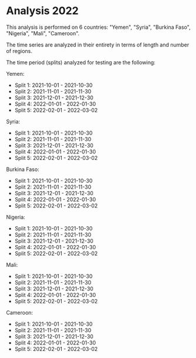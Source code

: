 # Analysis 2022

This analysis is performed on 6 countries: "Yemen", "Syria", "Burkina Faso", "Nigeria", "Mali", "Cameroon".

The time series are analyzed in their entirety in terms of length and number of regions.

The time period (splits) analyzed for testing are the following:

Yemen: 

- Split 1: 2021-10-01 - 2021-10-30
- Split 2: 2021-11-01 - 2021-11-30
- Split 3: 2021-12-01 - 2021-12-30
- Split 4: 2022-01-01 - 2022-01-30
- Split 5: 2022-02-01 - 2022-03-02

Syria: 

- Split 1: 2021-10-01 - 2021-10-30
- Split 2: 2021-11-01 - 2021-11-30
- Split 3: 2021-12-01 - 2021-12-30
- Split 4: 2022-01-01 - 2022-01-30
- Split 5: 2022-02-01 - 2022-03-02
    
Burkina Faso:

- Split 1: 2021-10-01 - 2021-10-30
- Split 2: 2021-11-01 - 2021-11-30
- Split 3: 2021-12-01 - 2021-12-30
- Split 4: 2022-01-01 - 2022-01-30
- Split 5: 2022-02-01 - 2022-03-02

Nigeria:

- Split 1: 2021-10-01 - 2021-10-30
- Split 2: 2021-11-01 - 2021-11-30
- Split 3: 2021-12-01 - 2021-12-30
- Split 4: 2022-01-01 - 2022-01-30
- Split 5: 2022-02-01 - 2022-03-02

Mali:

- Split 1: 2021-10-01 - 2021-10-30
- Split 2: 2021-11-01 - 2021-11-30
- Split 3: 2021-12-01 - 2021-12-30
- Split 4: 2022-01-01 - 2022-01-30
- Split 5: 2022-02-01 - 2022-03-02

Cameroon:

- Split 1: 2021-10-01 - 2021-10-30
- Split 2: 2021-11-01 - 2021-11-30
- Split 3: 2021-12-01 - 2021-12-30
- Split 4: 2022-01-01 - 2022-01-30
- Split 5: 2022-02-01 - 2022-03-02